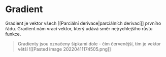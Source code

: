 # Gradient
Gradient je vektor všech [[Parciální derivace|parciálních derivací]] prvního řádu. Gradient nám vrací vektor, který udává směr nejrychlejšího růstu funkce.

>Gradienty jsou označeny šipkami dole - čím červenější, tím je vektor větší
>![[Pasted image 20220411174505.png]]